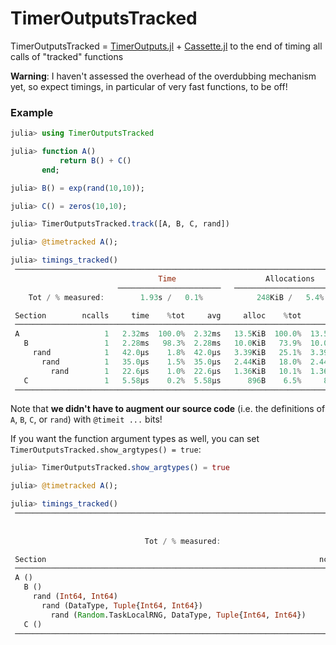 # TimerOutputsTracked

TimerOutputsTracked = [TimerOutputs.jl](https://github.com/KristofferC/TimerOutputs.jl) + [Cassette.jl](https://github.com/JuliaLabs/Cassette.jl) to the end of timing all calls of "tracked" functions

**Warning**: I haven't assessed the overhead of the overdubbing mechanism yet, so expect timings, in particular of very fast functions, to be off!

### Example

```julia
julia> using TimerOutputsTracked

julia> function A()
           return B() + C()
       end;

julia> B() = exp(rand(10,10));

julia> C() = zeros(10,10);

julia> TimerOutputsTracked.track([A, B, C, rand])

julia> @timetracked A();

julia> timings_tracked()
 ─────────────────────────────────────────────────────────────────────────
                                 Time                    Allocations      
                        ───────────────────────   ────────────────────────
    Tot / % measured:        1.93s /   0.1%            248KiB /   5.4%    

 Section        ncalls     time    %tot     avg     alloc    %tot      avg
 ─────────────────────────────────────────────────────────────────────────
 A                   1   2.32ms  100.0%  2.32ms   13.5KiB  100.0%  13.5KiB
   B                 1   2.28ms   98.3%  2.28ms   10.0KiB   73.9%  10.0KiB
     rand            1   42.0μs    1.8%  42.0μs   3.39KiB   25.1%  3.39KiB
       rand          1   35.0μs    1.5%  35.0μs   2.44KiB   18.0%  2.44KiB
         rand        1   22.6μs    1.0%  22.6μs   1.36KiB   10.1%  1.36KiB
   C                 1   5.58μs    0.2%  5.58μs      896B    6.5%     896B
 ─────────────────────────────────────────────────────────────────────────
```

Note that **we didn't have to augment our source code** (i.e. the definitions of `A`, `B`, `C`, or `rand`) with `@timeit ...` bits!

If you want the function argument types as well, you can set `TimerOutputsTracked.show_argtypes() = true`:

```julia
julia> TimerOutputsTracked.show_argtypes() = true

julia> @timetracked A();

julia> timings_tracked()
 ──────────────────────────────────────────────────────────────────────────────────────────────────────────────────────────────
                                                                                      Time                    Allocations      
                                                                             ───────────────────────   ────────────────────────
                              Tot / % measured:                                   4.74s /  75.0%           1.33GiB / 100.0%    

 Section                                                             ncalls     time    %tot     avg     alloc    %tot      avg
 ──────────────────────────────────────────────────────────────────────────────────────────────────────────────────────────────
 A ()                                                                     1    3.56s  100.0%   3.56s   1.33GiB  100.0%  1.33GiB
   B ()                                                                   1   42.1ms    1.2%  42.1ms    149KiB    0.0%   149KiB
     rand (Int64, Int64)                                                  1   27.5ms    0.8%  27.5ms   88.6KiB    0.0%  88.6KiB
       rand (DataType, Tuple{Int64, Int64})                               1   18.6ms    0.5%  18.6ms   58.7KiB    0.0%  58.7KiB
         rand (Random.TaskLocalRNG, DataType, Tuple{Int64, Int64})        1   9.09ms    0.3%  9.09ms   30.4KiB    0.0%  30.4KiB
   C ()                                                                   1    860μs    0.0%   860μs   1.80KiB    0.0%  1.80KiB
 ──────────────────────────────────────────────────────────────────────────────────────────────────────────────────────────────
```
